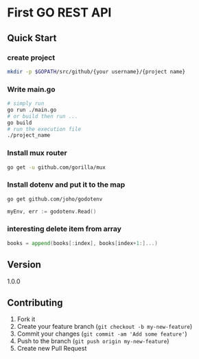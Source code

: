 # First GO REST API

## Quick Start

### create project

``` bash
mkdir -p $GOPATH/src/github/{your username}/{project name}
```

### Write main.go

``` bash
# simply run
go run ./main.go
# or build then run ... 
go build
# run the execution file
./project_name
```

### Install mux router

``` bash
go get -u github.com/gorilla/mux
```

### Install dotenv and put it to the map

``` bash
go get github.com/joho/godotenv
```

```go
myEnv, err := godotenv.Read()
```

### interesting delete item from array

```go
books = append(books[:index], books[index+1:]...)
```

## Version

1.0.0

## Contributing

1. Fork it
2. Create your feature branch (`git checkout -b my-new-feature`)
3. Commit your changes (`git commit -am 'Add some feature'`)
4. Push to the branch (`git push origin my-new-feature`)
5. Create new Pull Request
